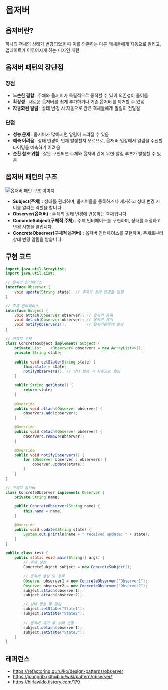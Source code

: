 # 옵저버

## 옵저버란?
하나의 객체의 상태가 변경되었을 때 이를 의존하는 다른 객체들에게 자동으로 알리고, 업데이트가 이루어지게 하는 디자인 패턴

## 옵저버 패턴의 장단점
### 장점
- **느슨한 결합** : 주체와 옵저버가 독립적으로 동작할 수 있어 의존성이 줄어듬
- **확장성** : 새로운 옵저버를 쉽게 추가하거나 기존 옵저버를 제거할 수 있음
- **자동화된 알림** : 상태 변경 시 자동으로 관련 객체들에게 알림이 전달됨

### 단점
- **성능 문제** : 옵저버가 많아지면 알림이 느려질 수 있음
- **예측 어려움** : 상태 변경이 언제 발생할지 모르므로, 옵저버 입장에서 알림을 수신할 타이밍을 예측하기 어려움
- **순환 참조 위험** : 잘못 구현되면 주체와 옵저버 간에 무한 알림 루프가 발생할 수 있음

## 옵저버 패턴의 구조
![옵저버 패턴 구조 이미지](https://github.com/user-attachments/assets/87ffebd0-854c-4fd1-8a85-6e4b84ae1e8b)
- **Subject(주체)** : 상태를 관리하며, 옵저버들을 등록하거나 제거하고 상태 변경 시 이를 알리는 역할을 합니다.
- **Observer(옵저버)** : 주체의 상태 변경에 반응하는 객체입니다.
- **ConcreteSubject(구체적 주체)** : 주체 인터페이스를 구현하며, 상태를 저장하고 변경 사항을 알립니다.
- **ConcreteObserver(구체적 옵저버)** : 옵저버 인터페이스를 구현하며, 주체로부터 상태 변경 알림을 받습니다.

## 구현 코드
```java
import java.util.ArrayList;
import java.util.List;

// 옵저버 인터페이스
interface Observer {
    void update(String state); // 주체의 상태 변경을 알림
}

// 주체 인터페이스
interface Subject {
    void attach(Observer observer); // 옵저버 등록
    void detach(Observer observer); // 옵저버 제거
    void notifyObservers();         // 옵저버들에게 알림
}

// 구체적 주체
class ConcreteSubject implements Subject {
    private List    <Observer> observers = new ArrayList<>();
    private String state;

    public void setState(String state) {
        this.state = state;
        notifyObservers(); // 상태 변경 시 자동으로 알림
    }

    public String getState() {
        return state;
    }

    @Override
    public void attach(Observer observer) {
        observers.add(observer);
    }

    @Override
    public void detach(Observer observer) {
        observers.remove(observer);
    }

    @Override
    public void notifyObservers() {
        for (Observer observer : observers) {
            observer.update(state);
        }
    }
}

// 구체적 옵저버
class ConcreteObserver implements Observer {
    private String name;

    public ConcreteObserver(String name) {
        this.name = name;
    }

    @Override
    public void update(String state) {
        System.out.println(name + " received update: " + state);
    }
}

public class test {
    public static void main(String[] args) {
        // 주체 생성
        ConcreteSubject subject = new ConcreteSubject();

        // 옵저버 생성 및 등록
        Observer observer1 = new ConcreteObserver("Observer1");
        Observer observer2 = new ConcreteObserver("Observer2");
        subject.attach(observer1);
        subject.attach(observer2);

        // 상태 변경 및 알림
        subject.setState("State1");
        subject.setState("State2");

        // 옵저버 제거 후 상태 변경
        subject.detach(observer1);
        subject.setState("State3");
    }
}
```

## 레퍼런스
- https://refactoring.guru/ko/design-patterns/observer
- https://johngrib.github.io/wiki/pattern/observer/
- https://hirlawldo.tistory.com/179
